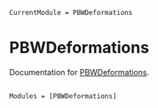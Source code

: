 ```@meta
CurrentModule = PBWDeformations
```

# PBWDeformations

Documentation for [PBWDeformations](https://gitlab.com/johannesflake/PBWDeformations.jl).

```@index
```

```@autodocs
Modules = [PBWDeformations]
```
